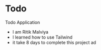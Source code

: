 # Todo

Todo Application

- I am Ritik Malviya
- I learned how to use Tailwind
- it take 8 days to complete this project
ad
  
